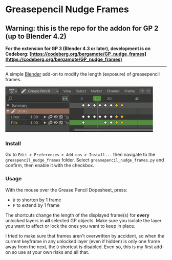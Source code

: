 # Greasepencil Nudge Frames

## Warning: this is the repo for the addon for GP 2 (up to Blender 4.2)

**For the extension for GP 3 (Blender 4.3 or later), development is on Codeberg: [https://codeberg.org/bergamote/GP_nudge_frames](https://codeberg.org/bergamote/GP_nudge_frames)**

---

A simple [Blender](http://blender.org) add-on to modify the length (exposure) of greasepencil frames.  

![shortcut example animation](gp_nudge.gif)


### Install

Go to `Edit > Preferences > Add-ons > Install...` then navigate to the `greaspencil_nudge_frames` folder. Select `greasepencil_nudge_frames.py` and confirm, then enable it with the checkbox.


### Usage

With the mouse over the Grease Pencil Dopesheet, press:

- `D` to shorten by 1 frame
- `F` to extend by 1 frame

The shortcuts change the length of the displayed frame(s) for **every** unlocked layers in **all** selected GP objects. Make sure you isolate the layer you want to affect or lock the ones you want to keep in place.

I tried to make sure that frames aren't overwritten by accident, so when the current keyframe in any unlocked layer (even if hidden) is only one frame away from the next, the `D` shortcut is disabled. Even so, this is my first add-on so use at your own risks and all that.
